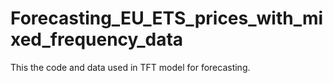 # Forecasting_EU_ETS_prices_with_mixed_frequency_data
This the code and data used in TFT model for forecasting.
